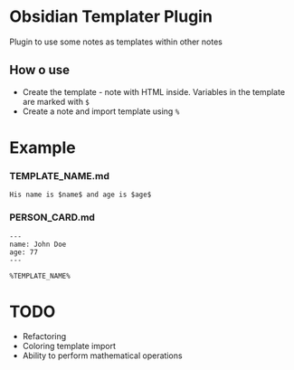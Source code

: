 # Obsidian Templater Plugin

Plugin to use some notes as templates within other notes

## How o use
- Create the template - note with HTML inside. Variables in the template are marked with `$`
- Create a note and import template using `%`

# Example
### TEMPLATE_NAME.md
```
His name is $name$ and age is $age$
```

### PERSON_CARD.md
```
---
name: John Doe
age: 77
---

%TEMPLATE_NAME%
```

# TODO
- Refactoring
- Сoloring template import
- Ability to perform mathematical operations